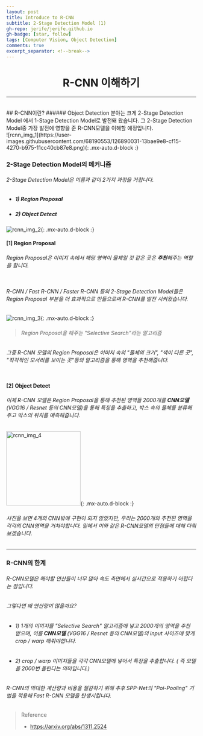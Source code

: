 ```yaml
---
layout: post 
title: Introduce to R-CNN
subtitle: 2-Stage Detection Model (1)
gh-repo: jerife/jerife.github.io
gh-badge: [star, follow]
tags: [Computer Vision, Object Detection]
comments: true
excerpt_separator: <!--break-->
---
```

<div align=center><h1>R-CNN 이해하기</h1></div>
<!--break-->

----

 <br/>
## R-CNN이란?
###### Object Detection 분야는 크게  2-Stage Detection Model 에서 1-Stage Detection Model로 발전돼 왔습니다. 그  2-Stage Detection Model중 가장 발전에 영향을 준 R-CNN모델을 이해할 예정입니다. <br/>
![rcnn_img_1](https://user-images.githubusercontent.com/68190553/126890031-13bae9e8-cf15-4270-b975-11cc40cb87e8.png){: .mx-auto.d-block :} <br/>

### 2-Stage Detection Model의 메커니즘
###### 2-Stage Detection Model은 이름과 같이 2가지 과정을 거칩니다. <br/>
* ##### 1) Region Proposal<br/>
* ##### 2) Object Detect<br/>
![rcnn_img_2](https://user-images.githubusercontent.com/68190553/126890169-48412ad9-8ffb-4d51-b73f-f988e70492bd.png){: .mx-auto.d-block :} <br/>

#### [1] Region Proposal
###### Region Proposal은 이미지 속에서 해당 영역이 물체일 것 같은 곳은 **추천**해주는 역할을 합니다.<br/> <br/>
###### R-CNN / Fast R-CNN / Faster R-CNN 등의 2-Stage Detection Model들은 Region Proposal 부분을 더 효과적으로 만듦으로써 R-CNN를 발전 시켜왔습니다.<br/>
![rcnn_img_3](https://user-images.githubusercontent.com/68190553/126890359-3c9afd8b-4dbd-4fd1-beb7-a00d9d0cf76c.png){: .mx-auto.d-block :}
> ###### Region Proposal을 해주는 "Selective Search"라는 알고리즘 <br/>

###### 그중 R-CNN 모델의 Region Proposal은 이미지 속의 "물체의 크기", "색이 다른 곳", "직각적인 모서리를 보이는 곳"등의 알고리즘을 통해 영역을 추천해줍니다.<br/> <br/>

#### [2] Object Detect
###### 이제 R-CNN 모델은 Region Proposal을 통해 추천된 영역들 2000개를 **CNN모델** (VGG16 / Resnet 등의 CNN모델)을 통해 특징을 추출하고, 박스 속의 물체를 분류해주고 박스의 위치를 예측해줍니다.<br/>
<img width="197" alt="rcnn_img_4" src="https://user-images.githubusercontent.com/68190553/126890481-d2c2ef56-82d1-414e-a42e-29e393005a04.png">{: .mx-auto.d-block :} <br/>
###### 사진을 보면 4개의 CNN밖에 구현이 되지 않았지만, 우리는 2000개의 추천된 영역을 각각의 CNN영역을 거쳐야합니다. 밑에서 이와 같은 R-CNN모델의 단점들에 대해 다뤄보겠습니다. <br/>

----

### R-CNN의 한계
######  R-CNN모델은 해야할 연산들이 너무 많아 속도 측면에서 실시간으로 적용하기 어렵다는 점입니다.<br/>
######  그렇다면 왜 연산량이 많을까요?
* ###### 1) 1개의 이미지를 "Selective Search" 알고리즘에 넣고 2000개의 영역을 추천 받으며, 이를 **CNN모델** (VGG16 / Resnet 등의 CNN모델)의 input 사이즈에 맞게 crop / warp 해줘야합니다.
* ###### 2) crop / warp 이미지들을 각각 CNN모델에 넣어서 특징을 추출합니다. ( 즉 모델을 2000번 돌린다는 의미입니다.)

###### R-CNN의 막대한 계산량과 비용을 절감하기 위해 추후 SPP-Net의 "Poi-Pooling" 기법을 적용해 Fast R-CNN 모델을 탄생시킵니다. <br/>

> Reference
> * https://arxiv.org/abs/1311.2524
